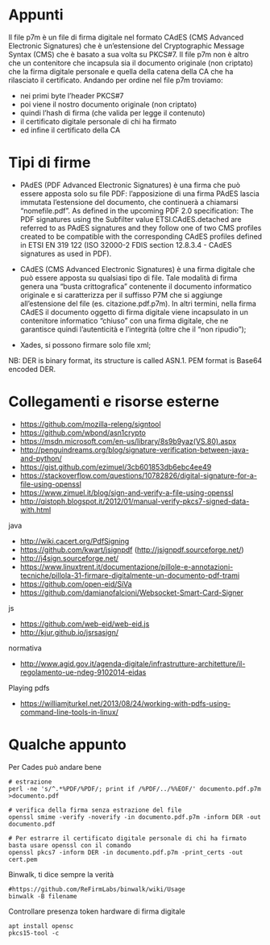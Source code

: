 # Appunti
Il file p7m è un file di firma digitale nel formato CAdES (CMS Advanced Electronic Signatures) che è un’estensione del Cryptographic Message Syntax (CMS) che è basato a sua volta su PKCS#7. Il file p7m non è altro che un contenitore che incapsula sia il documento originale (non criptato) che la firma digitale personale e quella della catena della CA che ha rilasciato il certificato. Andando per ordine nel file p7m troviamo:
- nei primi byte  l’header PKCS#7
- poi viene il nostro documento originale (non criptato)
- quindi l’hash di firma (che valida per legge il contenuto)
- il certificato digitale personale di chi ha firmato
- ed infine il certificato della CA

# Tipi di firme
- PAdES (PDF Advanced Electronic Signatures)  è una firma che può essere apposta solo su file  PDF: l’apposizione di una firma PAdES lascia immutata l’estensione del documento, che continuerà a chiamarsi “nomefile.pdf”. As defined in the upcoming PDF 2.0 specification: The PDF signatures using the Subfilter value ETSI.CAdES.detached are referred to as PAdES signatures and they follow one of two CMS profiles created to be compatible with the corresponding CAdES profiles defined in ETSI EN 319 122 (ISO 32000-2 FDIS section 12.8.3.4 - CAdES signatures as used in PDF).

- CAdES (CMS Advanced Electronic Signatures) è una firma digitale che può essere apposta su qualsiasi tipo di file. Tale modalità di firma genera una “busta crittografica” contenente il documento informatico originale e si caratterizza per il suffisso P7M che si aggiunge all’estensione del file (es. citazione.pdf.p7m). In altri termini, nella firma CAdES il documento oggetto di firma digitale viene incapsulato in un contenitore informatico “chiuso” con una firma digitale, che ne garantisce quindi l’autenticità e l’integrità (oltre che il “non ripudio”);

- Xades, si possono firmare solo file xml;

NB: DER is binary format, its structure is called ASN.1. PEM format is Base64 encoded DER.


# Collegamenti e risorse esterne
- https://github.com/mozilla-releng/signtool
- https://github.com/wbond/asn1crypto
- https://msdn.microsoft.com/en-us/library/8s9b9yaz(VS.80).aspx
- http://penguindreams.org/blog/signature-verification-between-java-and-python/
- https://gist.github.com/ezimuel/3cb601853db6ebc4ee49
- https://stackoverflow.com/questions/10782826/digital-signature-for-a-file-using-openssl
- https://www.zimuel.it/blog/sign-and-verify-a-file-using-openssl
- http://qistoph.blogspot.it/2012/01/manual-verify-pkcs7-signed-data-with.html

java
- http://wiki.cacert.org/PdfSigning
- https://github.com/kwart/jsignpdf (http://jsignpdf.sourceforge.net/)
- http://j4sign.sourceforge.net/
- https://www.linuxtrent.it/documentazione/pillole-e-annotazioni-tecniche/pillola-31-firmare-digitalmente-un-documento-pdf-trami
- https://github.com/open-eid/SiVa
- https://github.com/damianofalcioni/Websocket-Smart-Card-Signer

js
- https://github.com/web-eid/web-eid.js
- http://kjur.github.io/jsrsasign/

normativa
- http://www.agid.gov.it/agenda-digitale/infrastrutture-architetture/il-regolamento-ue-ndeg-9102014-eidas

Playing pdfs
- https://williamjturkel.net/2013/08/24/working-with-pdfs-using-command-line-tools-in-linux/

# Qualche appunto

Per Cades può andare bene
````
# estrazione
perl -ne 's/^.*%PDF/%PDF/; print if /%PDF/../%%EOF/' documento.pdf.p7m >documento.pdf

# verifica della firma senza estrazione del file
openssl smime -verify -noverify -in documento.pdf.p7m -inform DER -out documento.pdf

# Per estrarre il certificato digitale personale di chi ha firmato basta usare openssl con il comando
openssl pkcs7 -inform DER -in documento.pdf.p7m -print_certs -out cert.pem

````

Binwalk, ti dice sempre la verità
````
#https://github.com/ReFirmLabs/binwalk/wiki/Usage
binwalk -B filename
````

Controllare presenza token hardware di firma digitale
````
apt install opensc
pkcs15-tool -c
````


